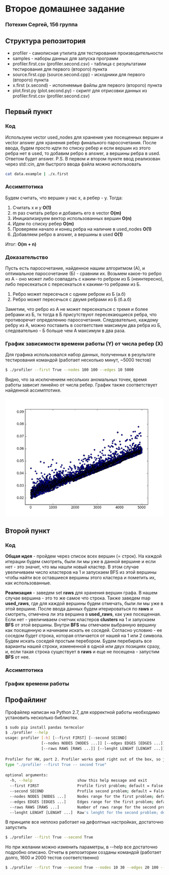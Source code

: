 # Второе домашнее задание
### Потехин Сергей, 156 группа

## Структура репозитория
+ profiler - самописная утилита для тестирования производительности
+ samples - наборы данных для запуска программ
+ profiler.first.csv (profiler.second.csv) - таблица с результатами тестирования для первого (второго) пункта
+ source.first.cpp (source.second.cpp) - исходники для первого (второго) пункта
+ x.first (x.second) - исполняемые файлы для первого (второго) пункта
+ plot.first.py (plot.second.py) - скрипт для отрисовки данных из profiler.first.csv (profiler.second.csv)

## Первый пункт

### Код
Используем vector used_nodes для хранения уже посещенных вершин и vector answer для хранения ребер финального паросочетания. После ввода, будем просто идти по списку ребер и если вершин из этого ребра нет в used, то добавим ребро в answer, а вершины ребра в used. Ответом будет answer.
P.S. В первом и втором пункте ввод реализован через std::cin, для быстрого ввода файла можно использовать
```bash
cat data.example | ./x.first
```

### Ассимптотика
Будем считать, что вершин у нас x, а ребер - y. Тогда:

1. Считать x и y <b>O(1)</b>
2. m раз считать ребро и добавить его в vector <b>O(m)</b>
3. Инициализируем вектор использованных вершин <b>O(n)</b>
4. Идем по списку ребер <b>O(m)</b>
5. Проверяем начало и конец ребра на наличие в used_nodes <b>O(1)</b>
6. Добавляем ребро в answer, а вершины в used <b>O(1)</b>

Итог: <b>O(m + n)</b>

### Доказательство
Пусть есть паросочетание, найденное нашим алгоритмом (А), и оптимальное паросочетание (Б) - сравним их. Возьмем какое-то ребро из А - оно может либо совпадать с каким-то ребром из Б (неинтересно), либо пересекаться с пересекаться к какими-то ребрами из Б.

1. Ребро может пересечься с одним ребром из Б (a.б)
2. Ребро может пересечься с двумя ребрами из Б (б.а.б)

Заметим, что ребро из А не может пересекаться с тремя и более ребрами из Б, тк тогда в Б присутствуют пересекающиеся ребра, что противоречит определению паросочетания. Следовательно, каждому ребру из А, можно поставить в соответствие максимум два ребра из Б, следовательно - Б больше чем А максимум в два раза.

### График зависимости времени работы (Y) от числа ребер (Х)
Для графика использовался набор данных, полученных в результате тестирования командой (работает несколько минут, ~5000 тестов)
```bash
$ ./profiler --first True --nodes 100 100 --edges 10 5000
```

Видно, что за исключением несольких аномальных точек, время работы зависит линейно от числа ребер. График также соответствует найденной ассимптотике.

![first](https://github.com/pavlovdog/Algorithms_part_2/blob/master/first.plot.png "First plot")

## Второй пункт

### Код
<b>Общая идея</b> - пройдем через список всех вершин (= строк). На каждой итерации будем смотреть, были ли мы уже в данной вершине и если нет - это значит, что мы нашли новый кластер. В этом случае увеличиваем число кластеров на 1 и запускаем BFS из этой вершины чтобы найти все оставшиеся вершины этого кластера и пометить их, как использованные.

<b>Реализация</b> - заведем set <b>raws</b> для хранения вершин графа. В нашем случае вершина - это то же самое что строка. Также заведем map <b>used_raws</b>, где для каждой вершины будем отмечать, были ли мы уже в этой вершине. После ввода данных будем итерироваться по <b>raws</b> и смотреть, отмечена ли эта вершина в <b>used_raws</b>, как уже посещенная. Если нет - увеличиваем счетчик кластеров <b>clusters</b> на 1 и запускаем <b>BFS</b> от этой вершины. Внутри <b>BFS</b> мы отмечаем выбранную вершину как посещенную и начинаем искать ее соседей. Согласно условию - ее соседом будет строка, которая отличается от нашей на 1 или 2 символа. Будем искать соседей простым перебором. Будем перебирать все варианты нашей строки, измененной в одной или двух позициях сразу, и, если такая строка существует в <b>raws</b> и еще не посещена - запустим <b>BFS</b> от нее.

### Ассимптотика

### График времени работы

## Профайлинг
Профайлер написан на Python 2.7, для корректной работы необходимо установить несколько библиотек.
```bash
$ sudo pip install pandas termcolor
$ ./profiler --help
usage: profiler [-h] [--first FIRST] [--second SECOND]
                [--nodes NODES [NODES ...]] [--edges EDGES [EDGES ...]]
                [--raws RAWS [RAWS ...]] [--lenght LENGHT [LENGHT ...]]

Profiler for HW, part 2. Profiler works good right out of the box, so just
type "./profiler --first True -- second True"

optional arguments:
  -h, --help            		show this help message and exit
  --first FIRST         		Profile first problem; default = False
  --second SECOND       		Profile second problem; default = False
  --nodes NODES [NODES ...]		Nodes range for the first problem; default = 10 15
  --edges EDGES [EDGES ...]		Edges range for the first problem; default = 20 25
  --raws RAWS [RAWS ...]		Number of raws range for the second problem; default = 100 110
  --lenght LENGHT [LENGHT ...]	Raw's lenght for the second problem; default = 10 15
```
В принципе все неплохо работает на дефолтных настройках, достаточно запустить
```bash
$ ./profiler --first True --second True
```
Но при желании можно изменить параметры, в --help все достаточно подробно описано. Отчеты в репозитории созданы командой (работает долго, 1600 и 2000 тестов соответственно)
```bash
$ ./profiler --first True --second True --nodes 10 30 --edges 20 100 --raws 100 300 --lenght 10 20
```
